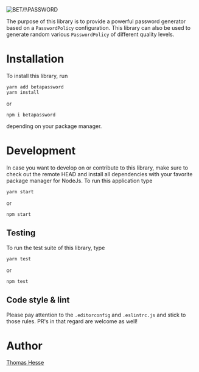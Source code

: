 <img src="https://github.com/tahesse/betapassword/raw/main/assets/logo.png" style="display: block; margin: 0 auto" alt="BET/!\PASSWORD"/>

The purpose of this library is to provide a powerful password generator based on a `PasswordPolicy` configuration.
This library can also be used to generate random various `PasswordPolicy` of different quality levels.

# Installation
To install this library, run

    yarn add betapassword
    yarn install

or

    npm i betapassword

depending on your package manager.

# Development
In case you want to develop on or contribute to this library, make sure to check out the remote HEAD and install all dependencies with your favorite package manager for NodeJs.
To run this application type

    yarn start

or

    npm start

## Testing
To run the test suite of this library, type

    yarn test

or

    npm test

## Code style \& lint
Please pay attention to the `.editorconfig` and `.eslintrc.js` and stick to those rules. PR's in that regard are welcome as well!

# Author
[Thomas Hesse](https://thomas-hesse.eu)
